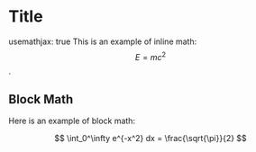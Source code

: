 # Title
usemathjax: true
This is an example of inline math: $$E=mc^2$$.

## Block Math

Here is an example of block math:

$$
\int_0^\infty e^{-x^2} dx = \frac{\sqrt{\pi}}{2}
$$